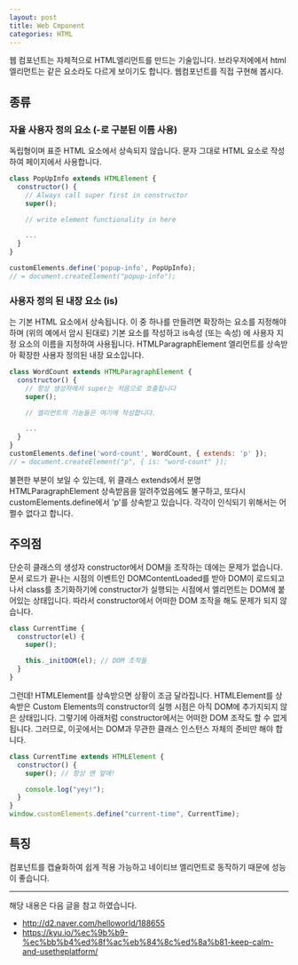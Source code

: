 ```yaml
---
layout: post
title: Web Cmponent
categories: HTML
---
```


웹 컴포넌트는 자체적으로 HTML엘리먼트를 만드는 기술입니다. 브라우저에에서 html 엘리먼트는 같은 요소라도 다르게 보이기도 합니다. 웹컴포넌트를 직접 구현해 봅시다.

## 종류

### 자율 사용자 정의 요소 (-로 구분된 이름 사용)

독립형이며 표준 HTML 요소에서 상속되지 않습니다. 문자 그대로 HTML 요소로 작성하여 페이지에서 사용합니다.

```js
class PopUpInfo extends HTMLElement {
  constructor() {
    // Always call super first in constructor
    super();

    // write element functionality in here

    ...
  }
}

customElements.define('popup-info', PopUpInfo);
// = document.createElement("popup-info");
```

### 사용자 정의 된 내장 요소 (is)

는 기본 HTML 요소에서 상속됩니다. 이 중 하나를 만들려면 확장하는 요소를 지정해야하며 (위의 예에서 암시 된대로) 기본 요소를 작성하고 is속성 (또는 속성) 에 사용자 지정 요소의 이름을 지정하여 사용됩니다. HTMLParagraphElement 엘리먼트를 상속받아 확장한 사용자 정의된 내장 요소입니다.

```js
class WordCount extends HTMLParagraphElement {
  constructor() {
    // 항상 생성자에서 super는 처음으로 호출됩니다
    super();

    // 엘리먼트의 기능들은 여기에 작성합니다.

    ...
  }
}
customElements.define('word-count', WordCount, { extends: 'p' });
// = document.createElement("p", { is: "word-count" });
```

불편한 부분이 보일 수 있는데, 위 클래스 extends에서 분명 HTMLParagraphElement 상속받음을 알려주었음에도 불구하고, 또다시 customElements.define에서 'p'를 상속받고 있습니다. 각각이 인식되기 위해서는 어쩔수 없다고 합니다.

## 주의점

단순히 클래스의 생성자 constructor에서 DOM을 조작하는 데에는 문제가 없습니다. 문서 로드가 끝나는 시점의 이벤트인 DOMContentLoaded를 받아 DOM이 로드되고 나서 class를 초기화하기에 constructor가 실행되는 시점에서 엘리먼트는 DOM에 붙어있는 상태입니다. 따라서 constructor에서 어떠한 DOM 조작을 해도 문제가 되지 않습니다.

```js
class CurrentTime {
  constructor(el) {
    super();

    this._initDOM(el); // DOM 조작들
  }
}
```

그런데! HTMLElement를 상속받으면 상황이 조금 달라집니다. HTMLElement를 상속받은 Custom Elements의 constructor의 실행 시점은 아직 DOM에 추가지되지 않은 상태입니다. 그렇기에 아래처럼 constructor에서는 어떠한 DOM 조작도 할 수 없게 됩니다. 그러므로, 이곳에서는 DOM과 무관한 클래스 인스턴스 자체의 준비만 해야 합니다.

```js
class CurrentTime extends HTMLElement {
  constructor() {
    super(); // 항상 맨 앞에!

    console.log("yey!");
  }
}
window.customElements.define("current-time", CurrentTime);
```

## 특징

컴포넌트를 캡슐화하여 쉽게 적용 가능하고 네이티브 엘리먼트로 동작하기 때문에 성능이 좋습니다.

---

해당 내용은 다음 글을 참고 하였습니다.

- http://d2.naver.com/helloworld/188655
- https://kyu.io/%ec%9b%b9-%ec%bb%b4%ed%8f%ac%eb%84%8c%ed%8a%b81-keep-calm-and-usetheplatform/
